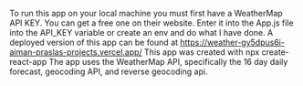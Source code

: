 To run this app on your local machine you must first have a WeatherMap API KEY. You can get a free one on their website. Enter it into the App.js file into the API_KEY variable or create an env and do what I have done.
A deployed version of this app can be found at https://weather-gy5dpus6i-aiman-praslas-projects.vercel.app/
This app was created with npx create-react-app
The app uses the WeatherMap API, specifically the 16 day daily forecast, geocoding API, and reverse geocoding api.
